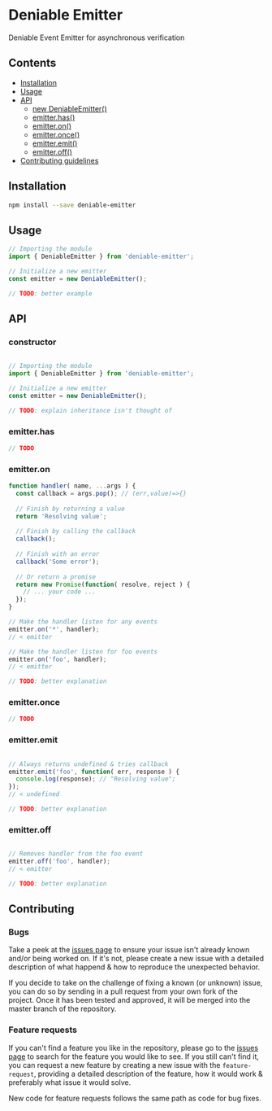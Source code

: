 # Deniable Emitter

Deniable Event Emitter for asynchronous verification

## Contents

- [Installation](#installation)
- [Usage](#usage)
- [API](#api)
  - [new DeniableEmitter()](#constructor)
  - [emitter.has()](#emitter.has)
  - [emitter.on()](#emitter.on)
  - [emitter.once()](#emitter.once)
  - [emitter.emit()](#emitter.emit)
  - [emitter.off()](#emitter.off)
- [Contributing guidelines](#contributing)

## Installation

```bash
npm install --save deniable-emitter
```

## Usage

```javascript
// Importing the module
import { DeniableEmitter } from 'deniable-emitter';

// Initialize a new emitter
const emitter = new DeniableEmitter();

// TODO: better example
```

## API
### constructor

```javascript

// Importing the module
import { DeniableEmitter } from 'deniable-emitter';

// Initialize a new emitter
const emitter = new DeniableEmitter();

// TODO: explain inheritance isn't thought of
```

### emitter.has

```javascript
// TODO
```

### emitter.on

```javascript
function handler( name, ...args ) {
  const callback = args.pop(); // (err,value)=>{}
  
  // Finish by returning a value
  return 'Resolving value';
  
  // Finish by calling the callback
  callback();
  
  // Finish with an error
  callback('Some error');
  
  // Or return a promise
  return new Promise(function( resolve, reject ) {
    // ... your code ...
  });
}

// Make the handler listen for any events
emitter.on('*', handler);
// < emitter

// Make the handler listen for foo events
emitter.on('foo', handler);
// < emitter

// TODO: better explanation
```

### emitter.once

```javascript
// TODO
```

### emitter.emit

```javascript

// Always returns undefined & tries callback
emitter.emit('foo', function( err, response ) {
  console.log(response); // "Resolving value";
});
// < undefined

// TODO: better explanation
```

### emitter.off

```javascript

// Removes handler from the foo event
emitter.off('foo', handler);
// < emitter

// TODO: better explanation
```

## Contributing

### Bugs

Take a peek at the [issues page](https://github.com/finwo/js-deniable-emitter/issues) to ensure your issue isn't already
known and/or being worked on. If it's not, please create a new issue with a detailed description of what happend & how
to reproduce the unexpected behavior.

If you decide to take on the challenge of fixing a known (or unknown) issue, you can do so by sending in a pull request
from your own fork of the project. Once it has been tested and approved, it will be merged into the master branch of the
repository.

### Feature requests

If you can't find a feature you like in the repository, please go to the
[issues page](https://github.com/finwo/js-deniable-emitter/issues) to search for the feature you would like to see. If
you still can't find it, you can request a new feature by creating a new issue with the `feature-request`, providing a
detailed description of the feature, how it would work & preferably what issue it would solve.

New code for feature requests follows the same path as code for bug fixes.
